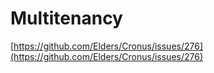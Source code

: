 # Multitenancy

[https://github.com/Elders/Cronus/issues/276](https://github.com/Elders/Cronus/issues/276)

